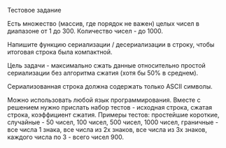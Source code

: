 Тестовое задание

Есть множество (массив, где порядок не важен) целых чисел в диапазоне от 1 до 300.
Количество чисел - до 1000. 

Напишите функцию сериализации / десериализации в строку, чтобы итоговая строка была компактной.

Цель задачи - максимально сжать данные относительно простой сериализации без алгоритма сжатия (хотя бы 50% в среднем).

Сериализованная строка должна содержать только ASCII символы. 

Можно использовать любой язык программирования.
Вместе с решением нужно прислать набор тестов  - исходная строка, сжатая строка, коэффициент сжатия.
Примеры тестов: простейшие короткие, случайные - 50 чисел, 100 чисел, 500 чисел, 1000 чисел, граничные - все числа 1 знака, все числа из 2х знаков, все числа из 3х знаков, каждого числа по 3 - всего чисел 900.

